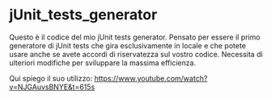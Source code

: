 # jUnit_tests_generator
Questo è il codice del mio jUnit tests generator. Pensato per essere il primo generatore di jUnit tests che gira esclusivamente in locale e che potete usare anche se avete accordi di riservatezza sul vostro codice.
Necessita di ulteriori modifiche per sviluppare la massima efficienza.

Qui spiego il suo utilizzo:
https://www.youtube.com/watch?v=NJGAuvsBNYE&t=615s
